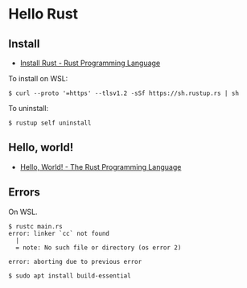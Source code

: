 # Hello Rust

## Install

- [Install Rust - Rust Programming Language](https://www.rust-lang.org/tools/install)

To install on WSL:

```console
$ curl --proto '=https' --tlsv1.2 -sSf https://sh.rustup.rs | sh
```

To uninstall:

```consllle
$ rustup self uninstall
```

## Hello, world!

- [Hello, World! - The Rust Programming Language](https://doc.rust-lang.org/book/ch01-02-hello-world.html)

## Errors

On WSL.

```console
$ rustc main.rs 
error: linker `cc` not found
  |
  = note: No such file or directory (os error 2)

error: aborting due to previous error
```

```console
$ sudo apt install build-essential
```

